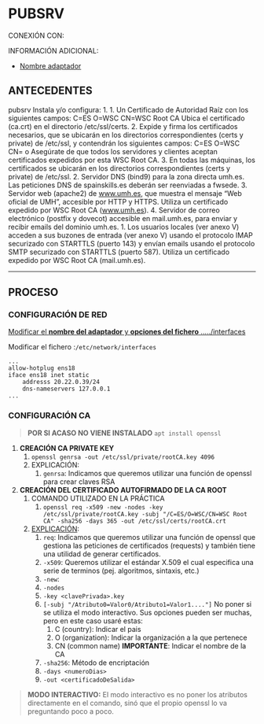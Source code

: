 # PUBSRV

CONEXIÓN CON: 

INFORMACIÓN ADICIONAL:
- [Nombre adaptador](apuntesGenerales#network)

## ANTECEDENTES

pubsrv Instala y/o configura: 
1. 
	1. Un Certificado de Autoridad Raíz con los siguientes campos: C=ES O=WSC CN=WSC Root CA Ubica el certificado (ca.crt) en el directorio /etc/ssl/certs. 
	2. Expide y firma los certificados necesarios, que se ubicarán en los directorios correspondientes (certs y private) de /etc/ssl, y contendrán los siguientes campos: C=ES O=WSC CN= o Asegúrate de que todos los servidores y clientes aceptan certificados expedidos por esta WSC Root CA.
	3. En todas las máquinas, los certificados se ubicarán en los directorios correspondientes (certs y private) de /etc/ssl.
2. Servidor DNS (bind9) para la zona directa umh.es. Las peticiones DNS de spainskills.es deberán ser reenviadas a fwsede. 
3. Servidor web (apache2) de www.umh.es, que muestra el mensaje “Web oficial de UMH”, accesible por HTTP y HTTPS. Utiliza un certificado expedido por WSC Root CA (www.umh.es). 
4. Servidor de correo electrónico (postfix y dovecot) accesible en mail.umh.es, para enviar y recibir emails del dominio umh.es.
	1. Los usuarios locales (ver anexo V) acceden a sus buzones de entrada (ver anexo V) usando el protocolo IMAP securizado con STARTTLS (puerto 143) y envían emails usando el protocolo SMTP securizado con STARTTLS (puerto 587). Utiliza un certificado expedido por WSC Root CA (mail.umh.es).

---

## PROCESO

### CONFIGURACIÓN  DE RED

[Modificar el **nombre del adaptador** y **opciones del fichero** ...../interfaces](apuntesGenerales#network)

Modificar el fichero :`/etc/network/interfaces`

```
...
allow-hotplug ens18
iface ens18 inet static
	addresss 20.22.0.39/24
	dns-nameservers 127.0.0.1
...
```

### CONFIGURACIÓN CA

>**POR SI ACASO NO VIENE INSTALADO**
>`apt install openssl`

1. **CREACIÓN CA PRIVATE KEY**
	1. `openssl genrsa -out /etc/ssl/private/rootCA.key 4096`
	2. EXPLICACIÓN:
		1. `genrsa`: Indicamos que queremos utilizar una función de openssl para crear claves RSA
2. **CREACIÓN DEL CERTIFICADO AUTOFIRMADO DE LA CA ROOT**
	1. COMANDO UTILIZADO EN LA PRÁCTICA
		1. `openssl req -x509 -new -nodes -key /etc/ssl/private/rootCA.key -subj "/C=ES/O=WSC/CN=WSC Root CA" -sha256 -days 365 -out /etc/ssl/certs/rootCA.crt`
	2. <u>EXPLICACIÓN</u>:
		1. `req`: Indicamos que queremos utilizar una función de openssl que gestiona las peticiones de certificados (requests) y también tiene una utilidad de generar certificados.
		2. `-x509`: Queremos utilizar el estándar X.509 el cual especifica una serie de terminos (pej. algoritmos, sintaxis, etc.)
		3. `-new`: 
		4. `-nodes`
		5. `-key <clavePrivada>.key`
		6. `[-subj "/Atributo0=Valor0/Atributo1=Valor1...."]` No poner si se utiliza el modo interactivo. Sus opciones pueden ser muchas, pero en este caso usaré estas:
			1. C (country): Indicar el pais
			2. O (organization): Indicar la organización a la que pertenece
			3. CN (common name) **IMPORTANTE**: Indicar el nombre de la CA 
		7. `-sha256`: Método de encriptación
		8. `-days <numeroDias>`
		9. `-out <certificadoDeSalida>`
>**MODO INTERACTIVO:**
 El modo interactivo es no poner los atributos directamente en el comando, sinó que el propio openssl lo va preguntando poco a poco.